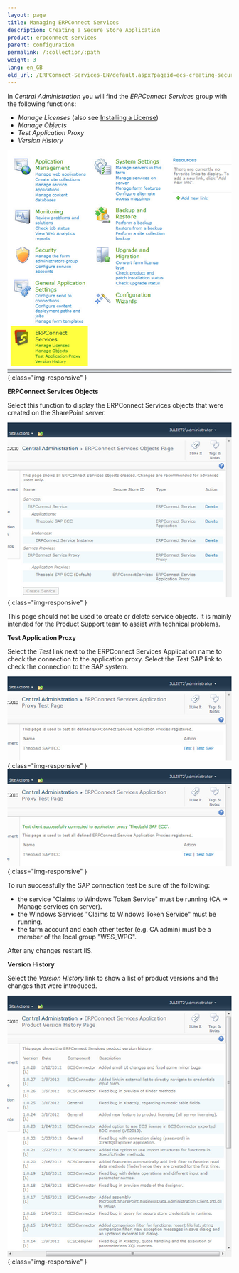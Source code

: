 ```yaml
---
layout: page
title: Managing ERPConnect Services
description: Creating a Secure Store Application
product: erpconnect-services
parent: configuration
permalink: /:collection/:path
weight: 3
lang: en_GB
old_url: /ERPConnect-Services-EN/default.aspx?pageid=ecs-creating-secure-store-application
---
```


In *Central Administration* you will find the *ERPConnect Services* group with the following functions:

- *Manage Licenses* (also see [Installing a License](../requirements-and-installation/installing-a-license))
- *Manage Objects*
- *Test Application Proxy*
- *Version History*
 
![ECS-SP-Admin-ECS](/img/content/ECS-SP-Admin-ECS.jpg){:class="img-responsive" }


**ERPConnect Services Objects**

Select this function to display the ERPConnect Services objects that were created on the SharePoint server.

![ECS-SP-ECS-Objects](/img/content/ECS-SP-ECS-Objects.jpg){:class="img-responsive" }

This page should not be used to create or delete service objects. It is mainly intended for the Product Support team to assist with technical problems.


**Test Application Proxy**

Select the *Test* link next to the ERPConnect Services Application name to check the connection to the application proxy.
Select the *Test SAP*  link to check the connection to the SAP system.


![ECS-SP-ECS-Test](/img/content/ECS-SP-ECS-Test.jpg){:class="img-responsive" }
![ECS-SP-ECS-Test-Success](/img/content/ECS-SP-ECS-Test-Success.jpg){:class="img-responsive" }


To run successfully the SAP connection test be sure of the following: 

- the service "Claims to Windows Token Service" must be running (CA -> Manage services on server). 
- the Windows Services "Claims to Windows Token Service" must be running. 
- the farm account and each other tester (e.g. CA admin) must be a member of the local group "WSS_WPG". 

After any changes restart IIS. 


**Version History**


Select the *Version History* link to show a list of product versions and the changes that were introduced.

![ECS-SP-ECS-Version-History](/img/content/ECS-SP-ECS-Version-History.jpg){:class="img-responsive" }